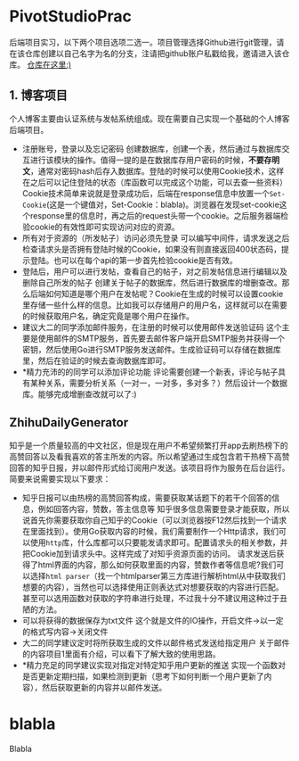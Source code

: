 # PivotStudioPrac

后端项目实习，以下两个项目选项二选一。项目管理选择Github进行git管理，请在该仓库创建以自己名字为名的分支，注请把github账户私戳给我，邀请进入该仓库。
[仓库在这里:)](https://github.com/Xieyuschen/PivotStudioPrac)

## 1. 博客项目

个人博客主要由认证系统与发帖系统组成。现在需要自己实现一个基础的个人博客后端项目。

- 注册账号，登录以及忘记密码
  创建数据库，创建一个表，然后通过与数据库交互进行该模块的操作。值得一提的是在数据库存用户密码的时候，**不要存明文**，通常对密码hash后存入数据库。登陆的时候可以使用Cookie技术，这样在之后可以记住登陆的状态（库函数可以完成这个功能，可以去查一些资料）Cookie技术简单来说就是登录成功后，后端在response信息中放置一个`Set-Cookie`(这是一个键值对，Set-Cookie：blabla)。浏览器在发现set-cookie这个response里的信息时，再之后的request头带一个cookie。之后服务器端检验cookie的有效性即可实现访问对应的资源。
- 所有对于资源的（所发帖子）访问必须先登录
  可以编写中间件，请求发送之后检查请求头是否拥有登陆时候的Cookie，如果没有则直接返回400状态码，提示登陆。也可以在每个api的第一步首先检验cookie是否有效。
- 登陆后，用户可以进行发帖，查看自己的帖子，对之前发帖信息进行编辑以及删除自己所发的帖子
  创建关于帖子的数据库，然后进行数据库的增删查改。那么后端如何知道是哪个用户在发帖呢？Cookie在生成的时候可以设置cookie里存储一些什么样的信息。比如我可以存储用户的用户名，这样就可以在需要的时候获取用户名，确定究竟是哪个用户在操作。
- 建议大二的同学添加邮件服务，在注册的时候可以使用邮件发送验证码
  这个主要是使用邮件的SMTP服务，首先要去邮件客户端开启SMTP服务并获得一个密钥，然后使用Go进行SMTP服务发送邮件。生成验证码可以存储在数据库里，然后在验证的时候去查询数据库即可。
- *精力充沛的的同学可以添加评论功能
  评论需要创建一个新表，评论与帖子具有某种关系，需要分析关系（一对一，一对多，多对多？）然后设计一个数据库。能够完成增删查改就可以了:)

## ZhihuDailyGenerator

知乎是一个质量较高的中文社区，但是现在用户不希望频繁打开app去刷热榜下的高赞回答以及看我喜欢的答主所发的内容。所以希望通过生成包含若干热榜下高赞回答的知乎日报，并以邮件形式给订阅用户发送。该项目将作为服务在后台运行。简要来说需要实现以下要求：

- 知乎日报可以由热榜的高赞回答构成，需要获取某话题下的若干个回答的信息，例如回答内容，赞数，答主信息等
  知乎很多信息需要登录才能获取，所以说首先你需要获取你自己知乎的Cookie（可以浏览器按F12然后找到一个请求在里面找到）。使用Go获取内容的时候，我们需要制作一个Http请求，我们可以使用`http`库，什么库都可以只要能发请求即可。配置请求头的相关参数，并把Cookie加到请求头中。这样完成了对知乎资源页面的访问。
  请求发送后获得了html界面的内容，那么如何获取里面的内容，赞数作者等信息呢?我们可以选择`html parser`（找一个htmlparser第三方库进行解析html从中获取我们想要的内容），当然也可以选择使用正则表达式对想要获取的内容进行匹配。甚至可以选用函数对获取的字符串进行处理，不过我十分不建议用这种过于丑陋的方法。
- 可以将获得的数据保存为txt文件
  这个就是文件的IO操作，开启文件->以一定的格式写内容->关闭文件
- 大二的同学建议定时将所获取生成的文件以邮件格式发送给指定用户
  关于邮件的内容项目1里面有介绍，可以看下了解大致的使用思路。
- *精力充足的同学建议实现对指定对特定知乎用户更新的推送
  实现一个函数对是否更新定期扫描，如果检测到更新（思考下如何判断一个用户更新了内容），然后获取更新的内容并以邮件发送。

# blabla

Blabla